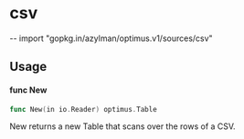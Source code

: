# csv
--
    import "gopkg.in/azylman/optimus.v1/sources/csv"


## Usage

#### func  New

```go
func New(in io.Reader) optimus.Table
```
New returns a new Table that scans over the rows of a CSV.
